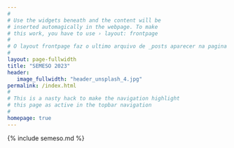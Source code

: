 ```yaml
---
#
# Use the widgets beneath and the content will be
# inserted automagically in the webpage. To make
# this work, you have to use › layout: frontpage
# 
# O layout frontpage faz o ultimo arquivo de _posts aparecer na pagina inicial
#
layout: page-fullwidth
title: "SEMESO 2023"
header:
   image_fullwidth: "header_unsplash_4.jpg"
permalink: /index.html
#
# This is a nasty hack to make the navigation highlight
# this page as active in the topbar navigation
#
homepage: true
---
```


{% include semeso.md %}
